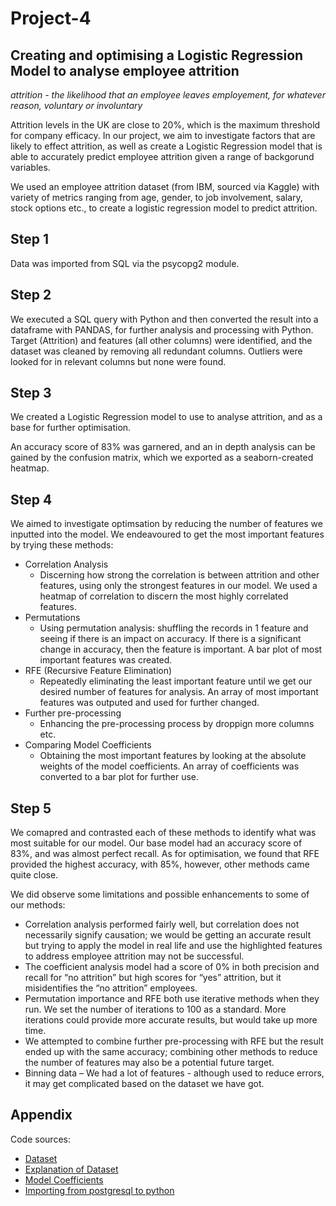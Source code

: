 # Project-4

## Creating and optimising a Logistic Regression Model to analyse employee attrition

<em>attrition - the likelihood that an employee leaves employement, for whatever reason, voluntary or involuntary</em>

Attrition levels in the UK are close to 20%, which is the maximum threshold for company efficacy. In our project, we aim to investigate factors that are likely to effect attrition, as well as create a Logistic Regression model that is able to accurately predict employee attrition given a range of backgorund variables.

We used an employee attrition dataset (from IBM, sourced via Kaggle) with variety of metrics ranging from age, gender, to job involvement, salary, stock options etc., to create a logistic regression model to predict attrition.

## Step 1
Data was imported from SQL via the psycopg2 module.

## Step 2 
We executed a SQL query with Python and then converted the result into a dataframe with PANDAS, for further analysis and processing with Python. Target (Attrition) and features (all other columns) were identified, and the dataset was cleaned by removing all redundant columns. Outliers were looked for in relevant columns but none were found.

## Step 3 
We created a Logistic Regression model to use to analyse attrition, and as a base for further optimisation.

An accuracy score of 83% was garnered, and an in depth analysis can be gained by the confusion matrix, which we exported as a seaborn-created heatmap.

## Step 4
We aimed to investigate optimsation by reducing the number of features we inputted into the model. We endeavoured to get the most important features by trying these methods:
* Correlation Analysis
   * Discerning how strong the correlation is between attrition and other features, using only the strongest features in our model. We used a heatmap of correlation to discern the most highly correlated features.
* Permutations
   * Using permutation analysis: shuffling the records in 1 feature and seeing if there is an impact on accuracy. If there is a significant change in accuracy, then the feature is important. A bar plot of most important features was created.
* RFE (Recursive Feature Elimination)
   * Repeatedly eliminating the least important feature until we get our desired number of features for analysis. An array of most important features was outputed and used for further changed.
* Further pre-processing
   * Enhancing the pre-processing process by droppign more columns etc.
* Comparing Model Coefficients
   * Obtaining the most important features by looking at the absolute weights of the model coefficients. An array of coefficients was converted to a bar plot for further use.

## Step 5
We comapred and contrasted each of these methods to identify what was most suitable for our model. Our base model had an accuracy score of 83%, and was almost perfect recall. As for optimisation, we found that RFE provided the highest accuracy, with 85%, however, other methods came quite close.

We did observe some limitations and possible enhancements to some of our methods:
* Correlation analysis performed fairly well, but correlation does not necessarily signify causation; we would be getting an accurate result but trying to apply the model in real life and use the highlighted features to address employee attrition may not be successful.
* The coefficient analysis model had a score of 0% in both precision and recall for “no attrition” but high scores for “yes” attrition, but it misidentifies the “no attrition” employees.
* Permutation importance and RFE both use iterative methods when they run. We set the number of iterations to 100 as a standard. More iterations could provide more accurate results, but would take up more time.
* We attempted to combine further pre-processing with RFE but the result ended up with the same accuracy; combining other methods to reduce the number of features may also be a potential future target.
* Binning data – We had a lot of features - although used to reduce errors, it may get complicated based on the dataset we have got.

## Appendix
Code sources:
* [Dataset](https://www.kaggle.com/datasets/pavansubhasht/ibm-hr-analytics-attrition-dataset/discussion/233758)
* [Explanation of Dataset](https://inseaddataanalytics.github.io/INSEADAnalytics/groupprojects/January2018FBL/IBM_Attrition_VSS.html)
* [Model Coefficients](https://towardsdatascience.com/interpreting-coefficients-in-linear-and-logistic-regression-6ddf1295f6f1)
* [Importing from postgresql to python](https://www.tutorialspoint.com/python_data_access/python_postgresql_database_connection.htm)
